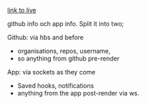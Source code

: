 [link to live](https://chinese5k.com)

github info och app info. Split it into two;


Github: via hbs and before
- organisations, repos, username,
- so anything from github pre-render

App: via sockets as they come
- Saved hooks, notifications
- anything from the app post-render via ws.
